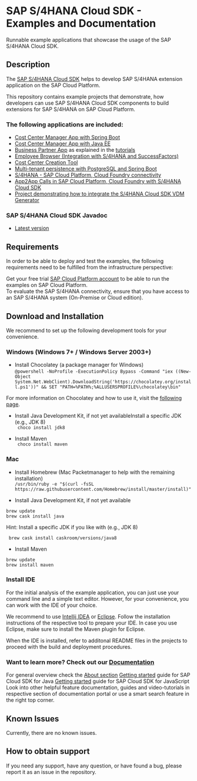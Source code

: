 # SAP S/4HANA Cloud SDK - Examples and Documentation
Runnable example applications that showcase the usage of the SAP S/4HANA Cloud SDK.

 ## Description

 The [SAP S/4HANA Cloud SDK](https://sap.com/s4sdk) helps to develop SAP S/4HANA extension application on the SAP Cloud Platform. 

 This repository contains example projects that demonstrate, how developers can use SAP S/4HANA Cloud SDK components to build extensions for SAP S/4HANA on SAP Cloud Platform.  
 ### The following applications are included:
- [Cost Center Manager App with Spring Boot](https://github.com/SAP/cloud-s4-sdk-examples/tree/master/Costcenter-Controller-CF)
- [Cost Center Manager App with Java EE](https://github.com/SAP/cloud-s4-sdk-examples/tree/master/SDK-Tutorial-CF) 
- [Business Partner App](https://github.com/SAP/cloud-s4-sdk-examples/tree/learning) as explained in the [tutorials](https://blogs.sap.com/2017/05/10/first-steps-with-sap-s4hana-cloud-sdk/)
- [Employee Browser (Integration with S/4HANA and SuccessFactors)](https://github.com/SAP/cloud-s4-sdk-examples/tree/master/Employee-Browser-Neo)
- [Cost Center Creation Tool](https://github.com/SAP/cloud-s4-sdk-examples/tree/master/Cost-Center-Creation-Neo)
- [Multi-tenant persistence with PostgreSQL and Spring Boot](https://github.com/SAP/cloud-s4-sdk-examples/tree/master/Demo-Persistence)
- [S/4HANA - SAP Cloud Platform, Cloud Foundry connectivity ](https://github.com/SAP/cloud-s4-sdk-examples/tree/master/S4-Connectivity)
- [App2App Calls in SAP Cloud Platform, Cloud Foundry with S/4HANA Cloud SDK](https://github.com/SAP/cloud-s4-sdk-examples/tree/master/App2App)
- [Project demonstrating how to integrate the S/4HANA Cloud SDK VDM Generator](https://github.com/SAP/cloud-s4-sdk-examples/tree/master/VDMGenerator)

 ### SAP S/4HANA Cloud SDK Javadoc
- [Latest version](https://sap.github.io/cloud-s4-sdk-examples/docs/latest/javadoc-api/)

 ## Requirements
 
 In order to be able to deploy and test the examples, the following requirements need to be fulfilled from the infrastructure perspective: 
 
 Get your free trial [SAP Cloud Platform account](https://account.hanatrial.ondemand.com/register) to be able to run the examples on SAP Cloud Platform.  
 To evaluate the SAP S/4HANA connectivity, ensure that you have access to an SAP S/4HANA system (On-Premise or Cloud edition).
 
 ## Download and Installation
 
 We recommend to set up the following development tools for your convenience.
 
 ### Windows (Windows 7+ / Windows Server 2003+)
 - Install Chocolatey (a package manager for Windows)  
```@powershell -NoProfile -ExecutionPolicy Bypass -Command "iex ((New-Object System.Net.WebClient).DownloadString('https://chocolatey.org/install.ps1'))" && SET "PATH=%PATH%;%ALLUSERSPROFILE%\chocolatey\bin"```

For more information on Chocolatey and how to use it, visit the [following page](https://chocolatey.org/).

- Install Java Development Kit, if not yet availableInstall a specific JDK (e.g., JDK 8)  
``` choco install jdk8```

- Install Maven  
``` choco install maven```

 ### Mac
- Install Homebrew (Mac Packetmanager to help with the remaining installation)  
```/usr/bin/ruby -e "$(curl -fsSL https://raw.githubusercontent.com/Homebrew/install/master/install)"```

- Install Java Development Kit, if not yet available  
``` 
brew update
brew cask install java
```

Hint: Install a specific JDK if you like with (e.g., JDK 8)  

``` brew cask install caskroom/versions/java8```
- Install Maven  
```
brew update
brew install maven
```

### Install IDE
For the initial analysis of the example application, you can just use your command line and a simple text editor. However, for your convenience, you can work with the IDE of your choice.

We recommend to use [Intellij IDEA](https://www.jetbrains.com/idea/#chooseYourEdition) or [Eclipse](https://www.eclipse.org/users/). Follow the installation instructions of the respective tool to prepare your IDE. In case you use Eclipse, make sure to install the Maven plugin for Eclipse.

When the IDE is installed, refer to additonal README files in the projects to proceed with the build and deployment procedures.

### Want to learn more? Check out our [Documentation](https://sap.github.io/cloud-sdk/)
For general overview check the [About section](https://sap.github.io/cloud-sdk/docs/overview/about)
[Getting started](https://sap.github.io/cloud-sdk/docs/java/getting-started) guide for SAP Cloud SDK for Java
[Getting started](https://sap.github.io/cloud-sdk/docs/js/getting-started) guide for SAP Cloud SDK for JavaScript
Look into other helpful feature documentation, guides and video-tutorials in respective section of documentation portal or use a smart search feature in the right top corner.

## Known Issues
 Currently, there are no known issues.

## How to obtain support
 If you need any support, have any question, or have found a bug, please report it as an issue in the repository.

